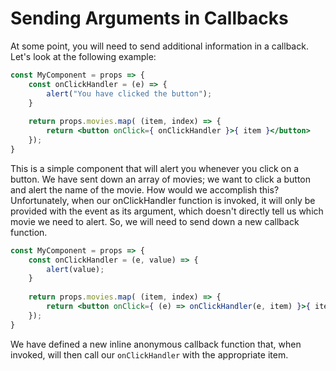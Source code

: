 # Sending Arguments in Callbacks

At some point, you will need to send additional information in a callback. Let's look at the following example:
```jsx
const MyComponent = props => {
    const onClickHandler = (e) => {
        alert("You have clicked the button");
    }
 
    return props.movies.map( (item, index) => {
        return <button onClick={ onClickHandler }>{ item }</button>
    });
}
```
This is a simple component that will alert you whenever you click on a button. We have sent down an array of movies; we want to click a button and alert the name of the movie. How would we accomplish this? Unfortunately, when our onClickHandler function is invoked, it will only be provided with the event as its argument, which doesn't directly tell us which movie we need to alert. So, we will need to send down a new callback function.
```jsx
const MyComponent = props => {
    const onClickHandler = (e, value) => {
        alert(value);
    }
 
    return props.movies.map( (item, index) => {
        return <button onClick={ (e) => onClickHandler(e, item) }>{ item }</button>
    });
}
```
We have defined a new inline anonymous callback function that, when invoked, will then call our `onClickHandler` with the appropriate item.